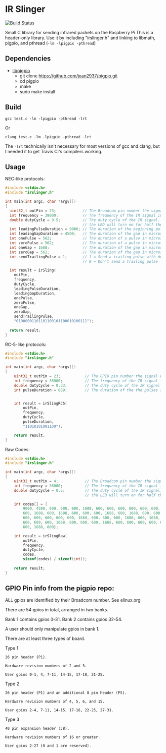 IR Slinger
==========

[![Build Status](https://travis-ci.org/bschwind/ir-slinger.svg?branch=travis)](https://travis-ci.org/bschwind/ir-slinger)

Small C library for sending infrared packets on the Raspberry Pi
This is a header-only library. Use it by including "irslinger.h" and
linking to libmath, pigpio, and pthread (`-lm -lpigpio -pthread`)

Dependencies
------------

* [libpigpio](https://github.com/joan2937/pigpio)
  * git clone https://github.com/joan2937/pigpio.git
  * cd pigpio
  * make
  * sudo make install

Build
-----

    gcc test.c -lm -lpigpio -pthread -lrt

Or

    clang test.c -lm -lpigpio -pthread -lrt

The `-lrt` technically isn't necessary for most versions of gcc and clang,
but I needed it to get Travis CI's compilers working.

Usage
-----

NEC-like protocols:

```c
#include <stdio.h>
#include "irslinger.h"

int main(int argc, char *argv[])
{
  uint32_t outPin = 23;            // The Broadcom pin number the signal will be sent on
  int frequency = 38000;           // The frequency of the IR signal in Hz
  double dutyCycle = 0.5;          // The duty cycle of the IR signal. 0.5 means for every cycle,
                                   // the LED will turn on for half the cycle time, and off the other half
  int leadingPulseDuration = 9000; // The duration of the beginning pulse in microseconds
  int leadingGapDuration = 4500;   // The duration of the gap in microseconds after the leading pulse
  int onePulse = 562;              // The duration of a pulse in microseconds when sending a logical 1
  int zeroPulse = 562;             // The duration of a pulse in microseconds when sending a logical 0
  int oneGap = 1688;               // The duration of the gap in microseconds when sending a logical 1
  int zeroGap = 562;               // The duration of the gap in microseconds when sending a logical 0
  int sendTrailingPulse = 1;       // 1 = Send a trailing pulse with duration equal to "onePulse"
                                   // 0 = Don't send a trailing pulse

  int result = irSling(
    outPin,
    frequency,
    dutyCycle,
    leadingPulseDuration,
    leadingGapDuration,
    onePulse,
    zeroPulse,
    oneGap,
    zeroGap,
    sendTrailingPulse,
    "01000001101101100101100010100111");
  
  return result;
}
```

RC-5-like protocols:

```c
#include <stdio.h>
#include "irslinger.h"

int main(int argc, char *argv[])
{
	uint32_t outPin = 23;           // The GPIO pin number the signal will be sent on
	int frequency = 36000;          // The frequency of the IR signal in Hz
	double dutyCycle = 0.33;        // The duty cycle of the IR signal
	int pulseDuration = 889;        // The duration of the the pulses in microseconds


	int result = irSlingRC5(
		outPin, 
		frequency, 
		dutyCycle, 
		pulseDuration, 
		"11010101001100");

	return result;
}
```

Raw Codes:

```c
#include <stdio.h>
#include "irslinger.h"

int main(int argc, char *argv[])
{
	uint32_t outPin = 4;            // The Broadcom pin number the signal will be sent on
	int frequency = 38000;          // The frequency of the IR signal in Hz
	double dutyCycle = 0.5;         // The duty cycle of the IR signal. 0.5 means for every cycle,
	                                // the LED will turn on for half the cycle time, and off the other half

	int codes[] = {
		9000, 4500, 600, 600, 600, 1688, 600, 600, 600, 600, 600, 600, 600, 600, 600, 600,
		600, 1688, 600, 1688, 600, 600, 600, 1688, 600, 1688, 600, 600, 600, 1688, 600, 1688,
		600, 600, 600, 600, 600, 1688, 600, 600, 600, 1688, 600, 1688, 600, 600, 600, 600,
		600, 600, 600, 1688, 600, 600, 600, 1688, 600, 600, 600, 600, 600, 1688, 600, 1688,
		600, 1688, 600};

	int result = irSlingRaw(
		outPin,
		frequency,
		dutyCycle,
		codes,
		sizeof(codes) / sizeof(int));
	
	return result;
}
```

GPIO Pin info from the pigpio repo:
-----------------------------------

ALL gpios are identified by their Broadcom number.  See elinux.org

There are 54 gpios in total, arranged in two banks.

Bank 1 contains gpios 0-31.  Bank 2 contains gpios 32-54.

A user should only manipulate gpios in bank 1.

There are at least three types of board.

Type 1

    26 pin header (P1).

    Hardware revision numbers of 2 and 3.

    User gpios 0-1, 4, 7-11, 14-15, 17-18, 21-25.

Type 2

    26 pin header (P1) and an additional 8 pin header (P5).

    Hardware revision numbers of 4, 5, 6, and 15.

    User gpios 2-4, 7-11, 14-15, 17-18, 22-25, 27-31.

Type 3

    40 pin expansion header (J8).

    Hardware revision numbers of 16 or greater.

    User gpios 2-27 (0 and 1 are reserved).

